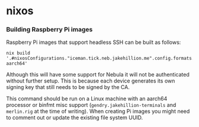 # nixos

### Building Raspberry Pi images

Raspberry Pi images that support headless SSH can be built as follows:

    nix build '.#nixosConfigurations."iceman.tick.neb.jakehillion.me".config.formats.sd-aarch64'

Although this will have some support for Nebula it will not be authenticated without further setup. This is because each device generates its own signing key that still needs to be signed by the CA.

This command should be run on a Linux machine with an aarch64 processor or binfmt misc support (`gendry.jakehillion-terminals` and `merlin.rig` at the time of writing). When creating Pi images you might need to comment out or update the existing file system UUID.

